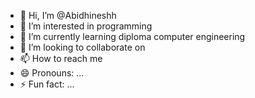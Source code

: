 - 👋 Hi, I’m @Abidhineshh
- 👀 I’m interested in programming 
- 🌱 I’m currently learning diploma computer engineering 
- 💞️ I’m looking to collaborate on 
- 📫 How to reach me
- 😄 Pronouns: ...
- ⚡ Fun fact: ...

<!---
Abidhineshh/Abidhineshh is a ✨ special ✨ repository because its `README.md` (this file) appears on your GitHub profile.
You can click the Preview link to take a look at your changes.
--->
